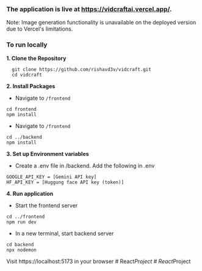 ### The application is live at https://vidcraftai.vercel.app/.
Note: Image generation functionality is unavailable on the deployed version due to Vercel's limitations.

### To run locally
**1. Clone the Repository**
```
  git clone https://github.com/rishavd3v/vidcraft.git
  cd vidcraft
```
**2. Install Packages**  
  - Navigate to `/frontend`
```
cd frontend
npm install
```
- Navigate to `/frontend`
```
cd ../backend
npm install
```

**3. Set up Environment variables**
- Create a .env file in /backend. Add the following in .env
```
GOOGLE_API_KEY = [Gemini API key]
HF_API_KEY = [Huggung face API key (token)]
```
**4. Run application**
- Start the frontend server
```
cd ../frontend
npm run dev
```
- In a new terminal, start backend server
```
cd backend
npx nodemon
```

Visit https://localhost:5173 in your browser
#   R e a c t _ P r o j e c t  
 #   R e a c t _ P r o j e c t  
 
